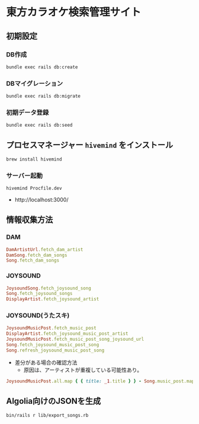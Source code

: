 # 東方カラオケ検索管理サイト

## 初期設定

### DB作成

```sh
bundle exec rails db:create
```

### DBマイグレーション

```sh
bundle exec rails db:migrate
```

### 初期データ登録

```sh
bundle exec rails db:seed
```

## プロセスマネージャー `hivemind` をインストール

```sh
brew install hivemind
```

### サーバー起動

```sh
hivemind Procfile.dev
```

- http://localhost:3000/

## 情報収集方法

### DAM

```ruby
DamArtistUrl.fetch_dam_artist
DamSong.fetch_dam_songs
Song.fetch_dam_songs
```

### JOYSOUND

```ruby
JoysoundSong.fetch_joysound_song
Song.fetch_joysound_songs
DisplayArtist.fetch_joysound_artist
```

### JOYSOUND(うたスキ)

```ruby
JoysoundMusicPost.fetch_music_post
DisplayArtist.fetch_joysound_music_post_artist
JoysoundMusicPost.fetch_music_post_song_joysound_url
Song.fetch_joysound_music_post_song
Song.refresh_joysound_music_post_song
```

- 差分がある場合の確認方法
  - 原因は、アーティストが重複している可能性あり。

```ruby
JoysoundMusicPost.all.map { { title: _1.title } } - Song.music_post.map { { title: _1.title} }
```

## Algolia向けのJSONを生成

```shell
bin/rails r lib/export_songs.rb
```
